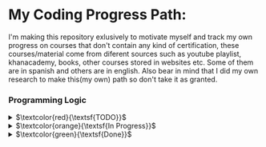 # My Coding Progress Path:

I'm making this repository exlusively to motivate myself and track my own progress on courses that don't contain any kind of certification, these courses/material come from diferent sources such as youtube playlist, khanacademy, books, other courses stored in websites etc. Some of them are in spanish and others are in english. Also bear in mind that I did my own research to make this(my own) path so don't take it as granted. 


### Programming Logic

<details>

<summary>$\textcolor{red}{\textsf{TODO}}$</summary>

- Video Courses
    - **TodoCode**
    - **Maxiprograma**

- Books
    - Metodología de la Programación

</details>

<details>

<summary>$\textcolor{orange}{\textsf{In Progress}}$</summary>

 [ ] Task 1

</details>

<details>

<summary>$\textcolor{green}{\textsf{Done}}$</summary>

 [ ] Task 1

</details>
